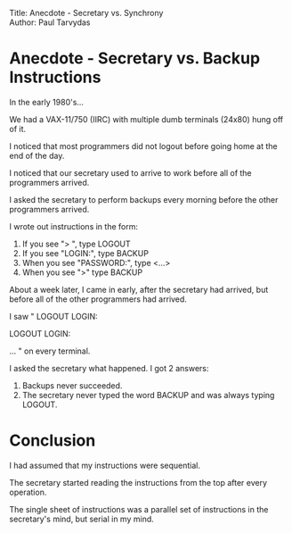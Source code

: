 Title: Anecdote - Secretary vs. Synchrony  
Author: Paul Tarvydas

# Anecdote - Secretary vs. Backup Instructions #

In the early 1980's…

We had a VAX-11/750 (IIRC) with multiple dumb terminals (24x80) hung off of it.

I noticed that most programmers did not logout before going home at the end of the day.

I noticed that our secretary used to arrive to work before all of the programmers arrived.

I asked the secretary to perform  backups every morning before the other programmers arrived.

I wrote out instructions in the form:

1. If you see "> ", type LOGOUT <return>
2. If you see "LOGIN:", type BACKUP <return>
3. When you see "PASSWORD:", type <…>
4. When you see ">" type BACKUP


About a week later, I came in early, after the secretary had arrived, but before all of the other programmers had arrived.

I saw 
"
LOGOUT
LOGIN:
>
LOGOUT
LOGIN:
>
…
"
on every terminal.

I asked the secretary what happened.  I got 2 answers:

1. Backups never succeeded.
2. The secretary never typed the word BACKUP and was always typing LOGOUT.

# Conclusion #

I had assumed that my instructions were sequential.

The secretary started reading the instructions from the top after every operation.

The single sheet of instructions was a parallel set of instructions in the secretary's mind, but serial in my mind.

